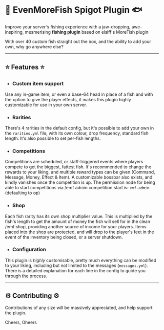 # 🐠 EvenMoreFish Spigot Plugin 🐟

Improve your server's fishing experience with a jaw-dropping, awe-inspiring, mesmerising **fishing plugin** based on elsiff's MoreFish plugin

With over 40 custom fish straight out the box, and the ability to add your own, why go anywhere else?

---

## ⭐ Features ⭐

* ### Custom item support
Use any in-game item, or even a base-64 head in place of a fish and with the option to give the player effects, it makes this plugin highly customizable for use in your own server. 

* ### Rarities
There's 4 rarities in the default config, but it's possible to add your own in the `rarities.yml` file, with its own colour, drop frequency, standard fish length. It's also possible to set per-fish lengths.

* ### Competitions
Competitions are scheduled, or staff-triggered events where players compete to get the biggest, fattest fish. It's recommended to change the rewards to your liking, and multiple reward types can be given (Command, Message, Money, Effect & Item). A customizable bossbar also exists, and kindly vanishes once the competition is up. The permission node for being able to start competitions via /emf admin competition start is: `emf.admin` (defaulting to op)

* ### Shop
Each fish rarity has its own shop multiplier value. This is multiplied by the fish's length to get the amount of money the fish will sell for in the clean /emf shop, providing another source of income for your players. Items placed into the shop are protected, and will drop to the player's feet in the event of the inventory being closed, or a server shutdown.

* ### Configuration
This plugin is *highly* customisable, pretty much everything can be modified to your liking, including but not limited to the messages (`messages.yml`). There is a detailed explanation for each line in the config to guide you through the process.

--- 

## ⚙ Contributing ⚙

Contributions of any size will be massively appreciated, and help support the plugin. 

Cheers, Oheers 

